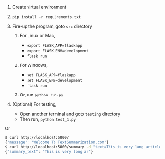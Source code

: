 1. Create virtual environment

2. `pip install -r requirements.txt`

3. Fire-up the program, goto `src` directory

    1. For Linux or Mac, 
        * `export FLASK_APP=flaskapp`
        * `export FLASK_ENV=development`
        * `flask run`

    2. For Windows, 
        * `set FLASK_APP=flaskapp`
        * `set FLASK_ENV=development`
        * `flask run`

    3. Or, run `python run.py`

4. (Optional) For testing,
    * Open another terminal and goto `testing` directory
    * Then run, `python test_1.py`

Or

```bash
$ curl http://localhost:5000/
{'message': 'Welcome To TextSummarization.com'}
$ curl http://localhost:5000/summary -d "text=This is very long article" -d "max_length=20" -X POST
{"summary_text": "This is very long ar"}
```